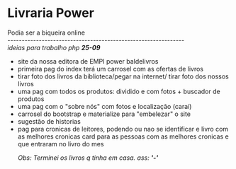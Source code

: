 ﻿#  Livraria Power
Podia ser a biqueira online<br/>
--------------------------------------------------------------<br/>
<i>ideias para trabalho php <b>25-09</b></i>
<br/>
- site da nossa editora de EMPI power baldelivros <br/>
- primeira pag do index terá um carrosel com as ofertas de livros<br/>
- tirar foto dos livros da biblioteca/pegar na internet/ tirar foto dos nossos livros<br/>
- uma pag com todos os produtos: dividido e com fotos + buscador de produtos<br/>
- uma pag com o "sobre nós" com fotos e localização (caraí) <br/>
- carrosel do bootstrap e materialize para "embelezar" o site<br/>
- sugestão de historias <br/>
- pag para cronicas de leitores, podendo ou nao se identificar e livro com as melhores cronicas card para as pessoas com as melhores cronicas e que entraram no livro do mes<br/>
<i><p>Obs: Terminei os livros q tinha em casa. ass: <b> '-' </b> </p></i>
